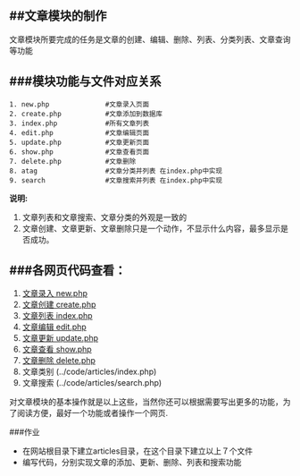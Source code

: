 ##文章模块的制作
---

文章模块所要完成的任务是文章的创建、编辑、删除、列表、分类列表、文章查询等功能


###模块功能与文件对应关系
---
    1. new.php              #文章录入页面
    2. create.php           #文章添加到数据库
    3. index.php            #所有文章列表
    4. edit.php             #文章编辑页面
    5. update.php           #文章更新页面
    6. show.php             #文章查看页面
    7. delete.php           #文章删除
    8. atag                 #文章分类并列表 在index.php中实现
    9. search               #文章搜索并列表 在index.php中实现

__说明:__ 

1. 文章列表和文章搜索、文章分类的外观是一致的
2. 文章创建、文章更新、文章删除只是一个动作，不显示什么内容，最多显示是否成功。

###各网页代码查看：
---

1. [文章录入 new.php](../code/articles/new.php)
2. [文章创建 create.php](../code/articles/create.php)
3. [文章列表 index.php](../code/articles/index.php)
4. [文章编辑 edit.php](../code/articles/edit.php)
5. [文章更新 update.php](../code/articles/update.php)
6. [文章查看 show.php](../code/articles/show.php)
7. [文章删除 delete.php](../code/articles/delete.php)
8. 文章类别 (../code/articles/index.php)
9. 文章搜索 (../code/articles/search.php)

对文章模块的基本操作就是以上这些，当然你还可以根据需要写出更多的功能，为了阅读方便，最好一个功能或者操作一个网页.


###作业

* 在网站根目录下建立articles目录，在这个目录下建立以上７个文件
* 编写代码，分别实现文章的添加、更新、删除、列表和搜索功能
